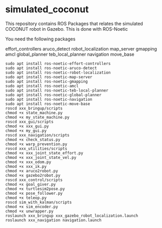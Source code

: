 # simulated_coconut
This repository contains ROS Packages that relates the simulated COCONUT robot in Gazebo. This is done with ROS-Noetic

You need the following packages

effort_controllers
aruco_detect
robot_localization
map_server
gmapping
amcl
global_planner
teb_local_planner
navigation
move_base

```
sudo apt install ros-noetic-effort-controllers
sudo apt install ros-noetic-aruco-detect
sudo apt install ros-noetic-robot-localization
sudo apt install ros-noetic-map-server
sudo apt install ros-noetic-gmapping
sudo apt install ros-noetic-amcl
sudo apt install ros-noetic-teb-local-planner
sudo apt install ros-noetic-global-planner
sudo apt install ros-noetic-navigation
sudo apt install ros-noetic-move-base
roscd xxx_bringup/scripts
chmod +x state_machine.py
chmod +x my_state_machine.py
roscd xxx_gui/scripts
chmod +x xxx_gui.py
chmod +x my_gui.py
roscd xxx_navigation/scripts
chmod +x check_status.py
chmod +x warp_prevention.py
roscd xxx_utilities/scripts
chmod +x xxx_joint_state_effort.py
chmod +x xxx_joint_state_vel.py
chmod +x xxx_odom.py
chmod +x xxx_ik.py
chmod +x aruco2robot.py
chmod +x gazebo2robot.py
roscd xxx_control/scripts
chmod +x goal_giver.py
chmod +x turtlesim2pose.py
chmod +x pose_follower.py
chmod +x teleop.py
roscd sim_with_kalman/scripts
chmod +x sim_encoder.py
chmod +x unwrapper.py
roslaunch xxx_bringup xxx_gazebo_robot_localization.launch
roslaunch xxx_navigation navigation.launch

```
